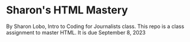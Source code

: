 # Sharon's HTML Mastery

By Sharon Lobo, Intro to Coding for Journalists class.
This repo is a class assignment to master HTML.
It is due September 8, 2023
